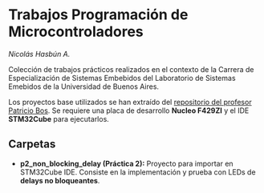 # Trabajos Programación de Microcontroladores

_Nicolás Hasbún A._

Colección de trabajos prácticos realizados en el contexto de la Carrera de Especialización de Sistemas Embebidos del Laboratorio de Sistemas Emebidos de la Universidad de Buenos Aires.

Los proyectos base utilizados se han extraído del [repositorio del profesor Patricio Bos](https://github.com/patriciobos/PdM_workspace). Se requiere una placa de desarrollo **Nucleo F429ZI** y el IDE **STM32Cube** para ejecutarlos.



## Carpetas

* **p2_non_blocking_delay (Práctica 2):** Proyecto para importar en STM32Cube IDE. Consiste en la implementación y prueba con LEDs de **delays no bloqueantes**.